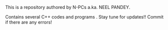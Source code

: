 This is  a repository authored by N-PCs a.ka. NEEL PANDEY.


Contains several C++ codes and programs .
Stay tune for updates!!
Commit if there are any errors!
